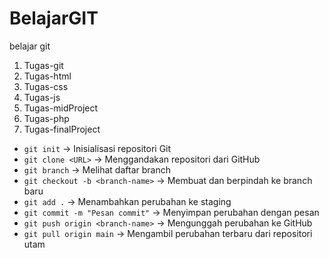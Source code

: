 # BelajarGIT
belajar git
1. Tugas-git
2. Tugas-html
3. Tugas-css
4. Tugas-js
5. Tugas-midProject
6. Tugas-php
7. Tugas-finalProject

- `git init` → Inisialisasi repositori Git
- `git clone <URL>` → Menggandakan repositori dari GitHub
- `git branch` → Melihat daftar branch
- `git checkout -b <branch-name>` → Membuat dan berpindah ke branch baru
- `git add .` → Menambahkan perubahan ke staging
- `git commit -m "Pesan commit"` → Menyimpan perubahan dengan pesan
- `git push origin <branch-name>` → Mengunggah perubahan ke GitHub
- `git pull origin main` → Mengambil perubahan terbaru dari repositori utam
